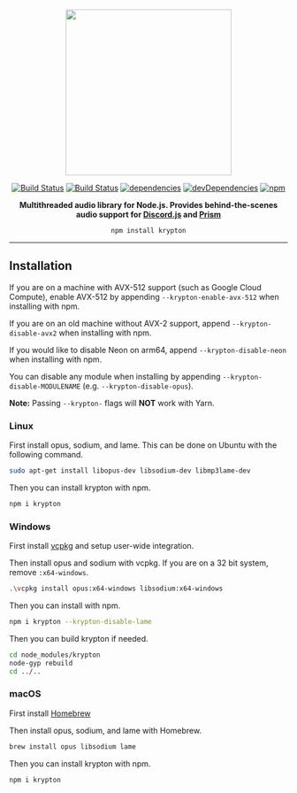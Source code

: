 <div align="center">
  <br />
  <p>
    <img src="https://i.imgur.com/OvtSGky.png" width="300" />
  </p>

[![Build Status](https://travis-ci.org/Hackzzila/krypton.svg?branch=master)](https://travis-ci.org/Hackzzila/krypton)
[![Build Status](https://ci.appveyor.com/api/projects/status/github/Hackzzila/krypton?svg=true)](https://ci.appveyor.com/project/Hackzzila/krypton)
[![dependencies](https://david-dm.org/Hackzzila/krypton/status.svg)](https://david-dm.org/Hackzzila/krypton)
[![devDependencies](https://david-dm.org/Hackzzila/krypton/dev-status.svg)](https://david-dm.org/Hackzzila/krypton?type=dev)
[![npm](https://img.shields.io/npm/dt/krypton.svg)]()

<p><b>Multithreaded audio library for Node.js. Provides behind-the-scenes audio support for <a href="https://discord.js.org">Discord.js</a> and <a href="https://github.com/hydrabolt/prism-media">Prism</a></b></p>

`npm install krypton`

</div>

------

## Installation

If you are on a machine with AVX-512 support (such as Google Cloud Compute), enable AVX-512 by appending `--krypton-enable-avx-512` when installing with npm.

If you are on an old machine without AVX-2 support, append `--krypton-disable-avx2` when installing with npm.

If you would like to disable Neon on arm64, append `--krypton-disable-neon` when installing with npm.

You can disable any module when installing by appending `--krypton-disable-MODULENAME` (e.g. `--krypton-disable-opus`).

**Note:** Passing `--krypton-` flags will **NOT** work with Yarn.

### Linux

First install opus, sodium, and lame. This can be done on Ubuntu with the following command.
```bash
sudo apt-get install libopus-dev libsodium-dev libmp3lame-dev
```

Then you can install krypton with npm.
```bash
npm i krypton
```

### Windows

First install [vcpkg](https://github.com/Microsoft/vcpkg) and setup user-wide integration.

Then install opus and sodium with vcpkg. If you are on a 32 bit system, remove `:x64-windows`.
```bash
.\vcpkg install opus:x64-windows libsodium:x64-windows
```

Then you can install with npm.
```bash
npm i krypton --krypton-disable-lame
```

Then you can build krypton if needed.
```bash
cd node_modules/krypton
node-gyp rebuild
cd ../..
```

### macOS

First install [Homebrew](https://brew.sh)

Then install opus, sodium, and lame with Homebrew.
```bash
brew install opus libsodium lame
```

Then you can install krypton with npm.
```bash
npm i krypton
```